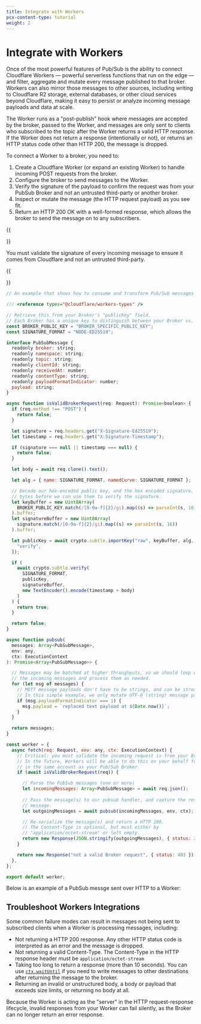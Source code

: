 ```yaml
---
title: Integrate with Workers
pcx-content-type: tutorial
weight: 2
---
```


# Integrate with Workers

Once of the most powerful features of Pub/Sub is the ability to connect Cloudflare Workers — powerful serverless functions that run on the edge — and filter, aggregate and mutate every message published to that broker. Workers can also mirror those messages to other sources, including writing to Cloudflare R2 storage, external databases, or other cloud services beyond Cloudflare, making it easy to persist or analyze incoming message payloads and data at scale.

The Worker runs as a "post-publish" hook where messages are accepted by the broker, passed to the Worker, and messages are only sent to clients who subscribed to the topic after the Worker returns a valid HTTP response. If the Worker does not return a response (intentionally or not), or returns an HTTP status code other than HTTP 200, the message is dropped.

To connect a Worker to a broker, you need to:

1. Create a Cloudflare Worker (or expand an existing Worker) to handle incoming POST requests from the broker. 
2. Configure the broker to send messages to the Worker.
3. Verify the signature of the payload to confirm the request was from your PubSub Broker and not an untrusted third-party or another broker.
4. Inspect or mutate the message (the HTTP request payload) as you see fit.
5. Return an HTTP 200 OK with a well-formed response, which allows the broker to send the message on to any subscribers. 

{{<Aside type="note" heading="Important">}}

You must validate the signature of every incoming message to ensure it comes from Cloudflare and not an untrusted third-party.

{{</Aside>}}

```js
// An example that shows how to consume and transform Pub/Sub messages from a Cloudflare Worker.

/// <reference types="@cloudflare/workers-types" />

// Retrieve this from your Broker's "publicKey" field.
// Each Broker has a unique key to distinguish between your Broker vs. others.
const BROKER_PUBLIC_KEY = "BROKER_SPECIFIC_PUBLIC_KEY";
const SIGNATURE_FORMAT = "NODE-ED25519";

interface PubSubMessage {
  readonly broker: string;
  readonly namespace: string;
  readonly topic: string;
  readonly clientId: string;
  readonly receivedAt: number;
  readonly contentType: string;
  readonly payloadFormatIndicator: number;
  payload: string;
}

async function isValidBrokerRequest(req: Request): Promise<boolean> {
  if (req.method !== "POST") {
    return false;
  }

  let signature = req.headers.get("X-Signature-Ed25519");
  let timestamp = req.headers.get("X-Signature-Timestamp");

  if (signature === null || timestamp === null) {
    return false;
  }

  let body = await req.clone().text();

  let alg = { name: SIGNATURE_FORMAT, namedCurve: SIGNATURE_FORMAT };

  // Decode our hex-encoded public key, and the hex encoded signature, into raw
  // bytes before we can use them to verify the signature.
  let keyBuffer = new Uint8Array(
    BROKER_PUBLIC_KEY.match(/[0-9a-f]{2}/gi).map((s) => parseInt(s, 16))
  ).buffer;
  let signatureBuffer = new Uint8Array(
    signature.match(/[0-9a-f]{2}/gi).map((s) => parseInt(s, 16))
  ).buffer;

  let publicKey = await crypto.subtle.importKey("raw", keyBuffer, alg, false, [
    "verify",
  ]);

  if (
    await crypto.subtle.verify(
      SIGNATURE_FORMAT,
      publicKey,
      signatureBuffer,
      new TextEncoder().encode(timestamp + body)
    )
  ) {
    return true;
  }

  return false;
}

async function pubsub(
  messages: Array<PubSubMessage>,
  env: any,
  ctx: ExecutionContext
): Promise<Array<PubSubMessage>> {    

  // Messages may be batched at higher throughputs, so we should loop over
  // the incoming messages and process them as needed.
  for (let msg of messages) {  
    // MQTT message payloads don't have to be strings, and can be streams of bytes.
    // In this simple example, we only mutate UTF-8 (string) message payloads.
    if (msg.payloadFormatIndicator === 1) {
      msg.payload = `replaced text payload at ${Date.now()}`;
    }
  }

  return messages;
}

const worker = {
  async fetch(req: Request, env: any, ctx: ExecutionContext) {
    // Critical: you must validate the incoming request is from your Broker
    // In the future, Workers will be able to do this on your behalf for Workers
    // in the same account as your Pub/Sub Broker.
    if (await isValidBrokerRequest(req)) {

      // Parse the PubSub messages (one or more)
      let incomingMessages: Array<PubSubMessage> = await req.json();
      
      // Pass the message(s) to our pubsub handler, and capture the returned
      // message.
      let outgoingMessages = await pubsub(incomingMessages, env, ctx);

      // Re-serialize the message(s) and return a HTTP 200.
      // The Content-Type is optional, but must either by
      // "application/octet-stream" or left empty.
      return new Response(JSON.stringify(outgoingMessages), { status: 200 });
    }

    return new Response("not a valid Broker request", { status: 403 });
  },
};

export default worker;
```

Below is an example of a PubSub messge sent over HTTP to a Worker:



## Troubleshoot Workers Integrations

Some common failure modes can result in messages not being sent to subscribed clients when a Worker is processing messages, including:

- Not returning a HTTP 200 response. Any other HTTP status code is interpreted as an error and the message is dropped.
- Not returning a valid Content-Type. The Content-Type in the HTTP response header must be `application/octet-stream`
- Taking too long to return a response (more than 10 seconds). You can use [`ctx.waitUntil`](/workers/runtime-apis/fetch-event/#waituntil) if you need to write messages to other destinations after returning the message to the broker.
- Returning an invalid or unstructured body, a body or payload that exceeds size limits, or returning no body at all.

Because the Worker is acting as the "server" in the HTTP request-response lifecycle, invalid responses from your Worker can fail silently, as the Broker can no longer return an error response.

